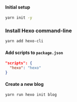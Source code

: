 #### Initial setup

```bash
yarn init -y
```

### Install Hexo command-line

```bash
yarn add hexo-cli
```

#### Add scripts to `package.json`

```json
"scripts": {
  "hexo": "hexo"
}
```

#### Create a new blog
```bash
yarn run hexo init blog
```
